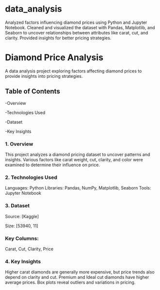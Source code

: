 # data_analysis
Analyzed factors influencing diamond prices using Python and Jupyter Notebook. Cleaned and visualized the dataset with Pandas, Matplotlib, and Seaborn to uncover relationships between attributes like carat, cut, and clarity. Provided insights for better pricing strategies.


# Diamond Price Analysis

A data analysis project exploring factors affecting diamond prices to provide insights into pricing strategies.

## Table of Contents

-Overview

-Technologies Used

-Dataset

-Key Insights




### 1. Overview

This project analyzes a diamond pricing dataset to uncover patterns and insights. Various factors like carat weight, cut, clarity, and color were examined to determine their influence on price.



### 2. Technologies Used

Languages: Python
Libraries: Pandas, NumPy, Matplotlib, Seaborn
Tools: Jupyter Notebook



### 3. Dataset

Source: [Kaggle]

Size: [53940, 11]

### Key Columns: 

Carat, Cut, Clarity, Price



### 4. Key Insights

Higher carat diamonds are generally more expensive, but price trends also depend on clarity and cut.
Premium and Ideal cut diamonds have higher average prices.
Box plots reveal outliers and variations in pricing.

